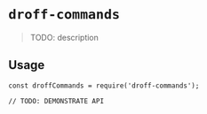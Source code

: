 # `droff-commands`

> TODO: description

## Usage

```
const droffCommands = require('droff-commands');

// TODO: DEMONSTRATE API
```
